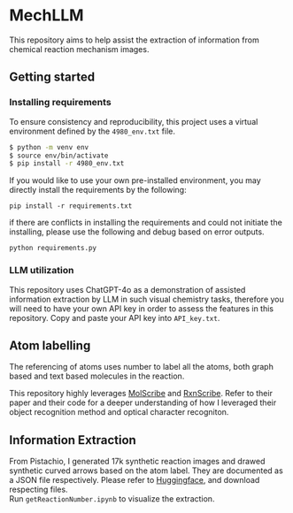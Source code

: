 # MechLLM
This repository aims to help assist the extraction of information from chemical reaction mechanism images.
## Getting started
### Installing requirements
To ensure consistency and reproducibility, this project uses a virtual environment defined by the `4980_env.txt` file.
```bash
$ python -m venv env
$ source env/bin/activate
$ pip install -r 4980_env.txt
```
If you would like to use your own pre-installed environment, you may directly install the requirements by the following:
```
pip install -r requirements.txt
```
if there are conflicts in installing the requirements and could not initiate the installing,
please use the following and debug based on error outputs.
```
python requirements.py
```
### LLM utilization
This repository uses ChatGPT-4o as a demonstration of assisted information extraction by LLM in such visual chemistry tasks, therefore you will need to have your own API key in order to assess the features in this repository. Copy and paste your API key into `API_key.txt`.
## Atom labelling
The referencing of atoms uses number to label all the atoms, both graph based and text based molecules in the reaction.</br>

This repository highly leverages [MolScribe](https://github.com/thomas0809/MolScribe) and [RxnScribe](https://github.com/thomas0809/RxnScribe/tree/main). Refer to their paper and their code for a deeper understanding of how I leveraged their object recognition method and optical character recogniton. </br>
## Information Extraction
From Pistachio, I generated 17k synthetic reaction images and drawed synthetic curved arrows based on the atom label. They are documented as a JSON file respectively. Please refer to [Huggingface](https://huggingface.co/datasets/Ting25/MechLLM), and download respecting files. </br>
Run `getReactionNumber.ipynb` to visualize the extraction.


   
